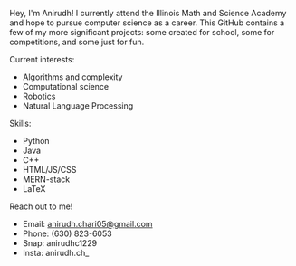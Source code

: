 Hey, I'm Anirudh! I currently attend the Illinois Math and Science Academy and hope to pursue computer science as a career. This GitHub contains a few of my more significant projects: some created for school, some for competitions, and some just for fun. 

Current interests:
  - Algorithms and complexity
  - Computational science
  - Robotics
  - Natural Language Processing

Skills:
  - Python
  - Java
  - C++
  - HTML/JS/CSS
  - MERN-stack
  - LaTeX

Reach out to me!
  - Email: anirudh.chari05@gmail.com
  - Phone: (630) 823-6053
  - Snap: anirudhc1229
  - Insta: anirudh.ch_
